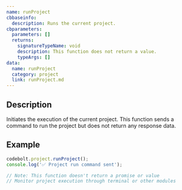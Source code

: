 ```yaml
---
name: runProject
cbbaseinfo:
  description: Runs the current project.
cbparameters:
  parameters: []
  returns:
    signatureTypeName: void
    description: This function does not return a value.
    typeArgs: []
data:
  name: runProject
  category: project
  link: runProject.md
---
```

<CBBaseInfo/> 
<CBParameters/>

## Description

Initiates the execution of the current project. This function sends a command to run the project but does not return any response data.

## Example

```javascript
codebolt.project.runProject();
console.log('✅ Project run command sent');

// Note: This function doesn't return a promise or value
// Monitor project execution through terminal or other modules
``` 